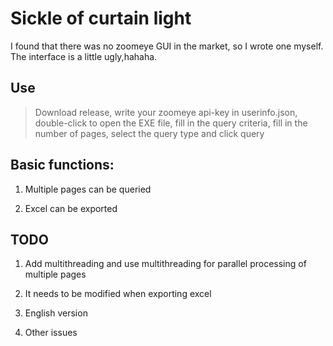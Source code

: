 # Sickle of curtain light

I found that there was no zoomeye GUI in the market, so I wrote one myself. The interface is a little ugly,hahaha.

## Use

>Download release, write your zoomeye api-key in userinfo.json, double-click to open the EXE file, fill in the query criteria, fill in the number of pages, select the query type and click query

## Basic functions:

1. Multiple pages can be queried

2. Excel can be exported

## TODO

1. Add multithreading and use multithreading for parallel processing of multiple pages

2. It needs to be modified when exporting excel

3. English version

4. Other issues
